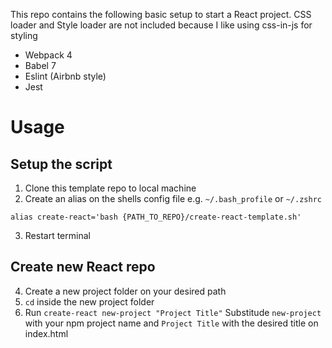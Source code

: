 This repo contains the following basic setup to start a React project. CSS loader and Style loader are not included because I like using css-in-js for styling

- Webpack 4
- Babel 7
- Eslint (Airbnb style)
- Jest

# Usage

## Setup the script

1. Clone this template repo to local machine
1. Create an alias on the shells config file e.g. `~/.bash_profile` or `~/.zshrc`

```
alias create-react='bash {PATH_TO_REPO}/create-react-template.sh'
```

3. Restart terminal

## Create new React repo

4. Create a new project folder on your desired path
5. `cd` inside the new project folder
6. Run `create-react new-project "Project Title"`
   Substitude `new-project` with your npm project name and `Project Title` with the desired title on index.html
